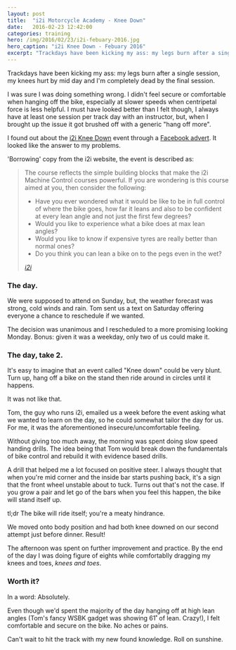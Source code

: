 ```yaml
---
layout: post
title:  "i2i Motorcycle Academy - Knee Down"
date:   2016-02-23 12:42:00
categories: training
hero: /img/2016/02/23/i2i-febuary-2016.jpg
hero_caption: "i2i Knee Down - Febuary 2016"
excerpt: "Trackdays have been kicking my ass: my legs burn after a single session, my knees hurt by mid day and I'm completely dead by the final session."
---
```


Trackdays have been kicking my ass: my legs burn after a single session, my knees hurt by mid day and I'm completely dead by the final session.

I was sure I was doing something wrong. I didn't feel secure or comfortable when hanging off the bike, especially at slower speeds when centripetal force is less helpful. I must have looked better than I felt though, I always have at least one session per track day with an instructor, but, when I brought up the issue it got brushed off with a generic "hang off more".

I found out about the [i2i Knee Down](http://www.i2imca.com/KneeDown.asp) event through a [Facebook advert](https://www.facebook.com/i2imotorcycleacademy/). It looked like the answer to my problems.

'Borrowing' copy from the i2i website, the event is described as:

> The course reflects the simple building blocks that make the i2i Machine Control courses powerful. If you are wondering is this course aimed at you, then consider the following:
> 
> - Have you ever wondered what it would be like to be in full control of where the bike goes, how far it leans and also to be confident at every lean angle and not just the first few degrees?
> - Would you like to experience what a bike does at max lean angles?
> - Would you like to know if expensive tyres are really better than normal ones?
> - Do you think you can lean a bike on to the pegs even in the wet?
> 
> <cite><a href="http://www.i2imca.com/KneeDown.asp">i2i</a></cite>

### The day.

We were supposed to attend on Sunday, but, the weather forecast was strong, cold winds and rain. Tom sent us a text on Saturday offering everyone a chance to reschedule if we wanted.

The decision was unanimous and I rescheduled to a more promising looking Monday. Bonus: given it was a weekday, only two of us could make it.

### The day, take 2.

It's easy to imagine that an event called "Knee down" could be very blunt. Turn up, hang off a bike on the stand then ride around in circles until it happens.

It was not like that.

Tom, the guy who runs i2i, emailed us a week before the event asking what we wanted to learn on the day, so he could somewhat tailor the day for us. For me, it was the aforementioned insecure/uncomfortable feeling.

Without giving too much away, the morning was spent doing slow speed handing drills. The idea being that Tom would break down the fundamentals of bike control and rebuild it with evidence based drills.

A drill that helped me a lot focused on positive steer. I always thought that when you're mid corner and the inside bar starts pushing back, it's a sign that the front wheel unstable about to tuck. Turns out that's not the case. If you grow a pair and let go of the bars when you feel this happen, the bike will stand itself up.

tl;dr The bike will ride itself; you're a meaty hindrance.

We moved onto body position and had both knee downed on our second attempt just before dinner. Result!

The afternoon was spent on further improvement and practice. By the end of the day I was doing figure of eights while comfortablly dragging my knees and toes, _knees and toes_.

### Worth it?

In a word: Absolutely.

Even though we'd spent the majority of the day hanging off at high lean angles (Tom's fancy WSBK gadget was showing 61˚ of lean. Crazy!), I felt comfortable and secure on the bike. No aches or pains.

Can't wait to hit the track with my new found knowledge. Roll on sunshine.
